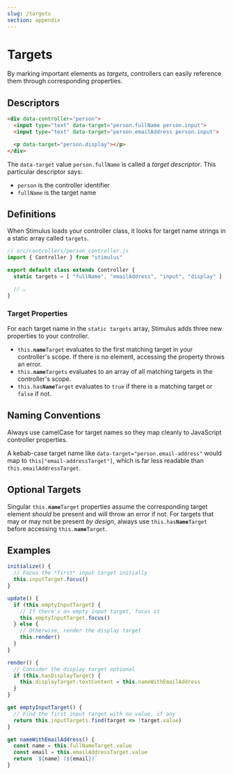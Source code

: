 ```yaml
---
slug: /targets
section: appendix
---
```


# Targets

By marking important elements as _targets_, controllers can easily reference them through corresponding properties.

## Descriptors

```html
<div data-controller="person">
  <input type="text" data-target="person.fullName person.input">
  <input type="text" data-target="person.emailAddress person.input">

  <p data-target="person.display"></p>
</div>
```

The `data-target` value `person.fullName` is called a _target descriptor_. This particular descriptor says:
* `person` is the controller identifier
* `fullName` is the target name

## Definitions

When Stimulus loads your controller class, it looks for target name strings in a static array called `targets`.

```js
// src/controllers/person_controller.js
import { Controller } from "stimulus"

export default class extends Controller {
  static targets = [ "fullName", "emailAddress", "input", "display" ]

  // …
}
```

### Target Properties

For each target name in the `static targets` array, Stimulus adds three new properties to your controller.

* `this.`**`name`**`Target` evaluates to the first matching target in your controller's scope. If there is no element, accessing the property throws an error.
* `this.`**`name`**`Targets` evaluates to an array of all matching targets in the controller's scope.
* `this.has`**`Name`**`Target` evaluates to `true` if there is a matching target or `false` if not.

## Naming Conventions

Always use camelCase for target names so they map cleanly to JavaScript controller properties.

A kebab-case target name like `data-target="person.email-address"` would map to `this["email-addressTarget"]`, which is far less readable than `this.emailAddressTarget`.

## Optional Targets

Singular `this.`**`name`**`Target` properties assume the corresponding target element *should* be present and will throw an error if not. For targets that may or may not be present *by design*, always use `this.has`**`Name`**`Target` before accessing `this.`**`name`**`Target`.

## Examples

```js
initialize() {
  // Focus the *first* input target initially
  this.inputTarget.focus()
}

update() {
  if (this.emptyInputTarget) {
    // If there's an empty input target, focus it
    this.emptyInputTarget.focus()
  } else {
    // Otherwise, render the display target
    this.render()
  }
}

render() {
  // Consider the display target optional
  if (this.hasDisplayTarget) {
    this.displayTarget.textContent = this.nameWithEmailAddress
  }
}

get emptyInputTarget() {
  // Find the first input target with no value, if any
  return this.inputTargets.find(target => !target.value)
}

get nameWithEmailAddress() {
  const name = this.fullNameTarget.value
  const email = this.emailAddressTarget.value
  return `${name} (${email})`
}
```
